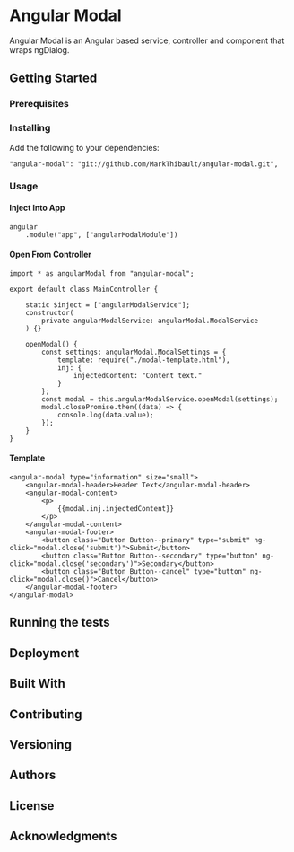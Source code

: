 # Angular Modal

Angular Modal is an Angular based service, controller and component that wraps ngDialog.

## Getting Started

### Prerequisites

### Installing

Add the following to your dependencies:
```
"angular-modal": "git://github.com/MarkThibault/angular-modal.git",
```

### Usage

#### Inject Into App
```
angular
    .module("app", ["angularModalModule"])
```

#### Open From Controller
```
import * as angularModal from "angular-modal";

export default class MainController {

    static $inject = ["angularModalService"];
    constructor(
        private angularModalService: angularModal.ModalService
    ) {}

    openModal() {
        const settings: angularModal.ModalSettings = {
            template: require("./modal-template.html"),
            inj: {
                injectedContent: "Content text."
            }
        };
        const modal = this.angularModalService.openModal(settings);
        modal.closePromise.then((data) => {
            console.log(data.value);
        });
    }
}
```

#### Template
```
<angular-modal type="information" size="small">
    <angular-modal-header>Header Text</angular-modal-header>
    <angular-modal-content>
        <p>
            {{modal.inj.injectedContent}}
        </p>
    </angular-modal-content>
    <angular-modal-footer>
        <button class="Button Button--primary" type="submit" ng-click="modal.close('submit')">Submit</button>
        <button class="Button Button--secondary" type="button" ng-click="modal.close('secondary')">Secondary</button>
        <button class="Button Button--cancel" type="button" ng-click="modal.close()">Cancel</button>
    </angular-modal-footer>
</angular-modal>
```

## Running the tests


## Deployment



## Built With


## Contributing

## Versioning

## Authors

## License

## Acknowledgments
